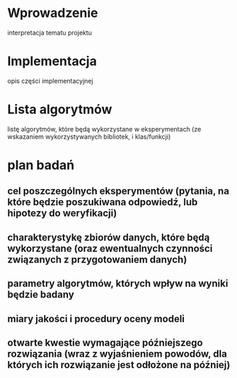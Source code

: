 # Wprowadzenie
<!-- TODO: Na czym polega algorytm i po co go stosować -->
interpretacja tematu projektu

# Implementacja 
<!--
TODO:
    - Będziemy stosować sklearn.
    - W jaki sposób napiszemy algorytm żeby współpracował z sklearn?
    - Wiedząc, że dopoasowanie do danych wykorzystuje metodę fit, też zaimplementujemy fit itd
  -->


opis części implementacyjnej

# Lista algorytmów
<!-- TODO: algorytmy związane z klasyfikacją, np.
    - drzewa decyzyjne
    - naiwny bayes?
    - svm?
    - wszystko ofc z sklearn
 -->
listę algorytmów, które będą wykorzystane w eksperymentach (ze wskazaniem wykorzystywanych bibliotek, i klas/funkcji)

# plan badań

## cel poszczególnych eksperymentów (pytania, na które będzie poszukiwana odpowiedź, lub hipotezy do weryfikacji)
<!-- TODO:
    - wypisanie hipotez np:
      - algorytm powinien lepiej działać dla zbiorów niezbalansowanych
      - algorytm powinien nie psuć wyników dla zbiorów zbalansowanych
      - algorytm powinien działać z dowolną metodą klasyfikacji
      - ....
      - na marginesie fajnie by porównać wyniki z podobnymi algo jak np. weighted sampling czy SMOTE
 -->

## charakterystykę zbiorów danych, które będą wykorzystane (oraz ewentualnych czynności związanych z przygotowaniem danych)
<!-- 
TODO: 
    - znależć zbiory danych, którę będą dobre do klasyfikacji i będą spełniały hipotezy
    - feaure engineering:
      - normalizacje  i czyszczenie jesli bedzie potrzeba
 -->

## parametry algorytmów, których wpływ na wyniki będzie badany
<!-- TODO:
    - nie wiem tutaj o co chodzi
 -->

## miary jakości i procedury oceny modeli
<!-- TODO:
    - wszystko metryki które służą oceny klasyfikacji 
    - 

 -->

## otwarte kwestie wymagające późniejszego rozwiązania (wraz z wyjaśnieniem powodów, dla których ich rozwiązanie jest odłożone na później)


